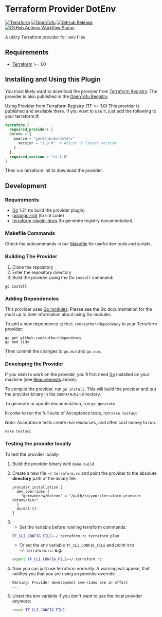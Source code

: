 # Terraform Provider DotEnv

[![Terraform](https://img.shields.io/badge/Terraform-844FBA.svg?style=for-the-badge&logo=Terraform&logoColor=white)](https://registry.terraform.io/providers/germanbrew/dotenv/latest)
[![OpenTofu](https://img.shields.io/badge/OpenTofu-FFDA18.svg?style=for-the-badge&logo=OpenTofu&logoColor=black)](https://github.com/opentofu/registry/blob/main/providers/g/germanbrew/dotenv.json)
[![GitHub Release](https://img.shields.io/github/v/release/germanbrew/terraform-provider-dotenv?sort=date&display_name=release&style=for-the-badge&logo=github&link=https%3A%2F%2Fgithub.com%2Fgermanbrew%2Fterraform-provider-dotenv%2Freleases%2Flatest)](https://github.com/germanbrew/terraform-provider-dotenv/releases/latest)
[![GitHub Actions Workflow Status](https://img.shields.io/github/actions/workflow/status/germanbrew/terraform-provider-dotenv/test.yaml?branch=main&style=for-the-badge&logo=github&label=Tests&link=https%3A%2F%2Fgithub.com%2Fgermanbrew%2Fterraform-provider-dotenv%2Factions%2Fworkflows%2Ftest.yaml)](https://github.com/germanbrew/terraform-provider-dotenv/actions/workflows/test.yaml)

A utility Terraform provider for .env files

## Requirements

- [Terraform](https://developer.hashicorp.com/terraform/downloads) >= 1.0

## Installing and Using this Plugin

You most likely want to download the provider from [Terraform Registry](https://registry.terraform.io/providers/germanbrew/dotenv/latest/docs).
The provider is also published in the [OpenTofu Registry](https://github.com/opentofu/registry/tree/main/providers/g/germanbrew).

Using Provider from Terraform Registry (TF >= 1.0)
This provider is published and available there. If you want to use it, just add the following to your terraform.tf:

```terraform
terraform {
  required_providers {
  dotenv = {
    source = "germanbrew/dotenv"
      version = "1.0.0"  # Adjust to latest version
    }
  }
  required_version = ">= 1.0"
}
```

Then run terraform init to download the provider.

## Development

### Requirements

- [Go](https://golang.org/) 1.21 (to build the provider plugin)
- [golangci-lint](https://github.com/golangci/golangci-lint) (to lint code)
- [terraform-plugin-docs](https://github.com/hashicorp/terraform-plugin-docs) (to generate registry documentation)

### Makefile Commands

Check the subcommands in our [Makefile](Makefile) for useful dev tools and scripts.

### Building The Provider

1. Clone the repository
1. Enter the repository directory
1. Build the provider using the Go `install` command:

```shell
go install
```

### Adding Dependencies

This provider uses [Go modules](https://github.com/golang/go/wiki/Modules).
Please see the Go documentation for the most up to date information about using Go modules.

To add a new dependency `github.com/author/dependency` to your Terraform provider:

```shell
go get github.com/author/dependency
go mod tidy
```

Then commit the changes to `go.mod` and `go.sum`.

### Developing the Provider

If you wish to work on the provider, you'll first need [Go](http://www.golang.org) installed on your machine (see [Requirements](#requirements) above).

To compile the provider, run `go install`. This will build the provider and put the provider binary in the `$GOPATH/bin` directory.

To generate or update documentation, run `go generate`.

In order to run the full suite of Acceptance tests, run `make testacc`.

*Note:* Acceptance tests create real resources, and often cost money to run.

```shell
make testacc
```

### Testing the provider locally

To test the provider locally:

1. Build the provider binary with `make build`
2. Create a new file `~/.terraform.rc` and point the provider to the absolute **directory** path of the binary file:
    ```hcl
    provider_installation {
      dev_overrides {
        "germanbrew/dotenv" = "/path/to/your/terraform-provider-dotenv/bin/"
      }
      direct {}
    }
    ```
3.  - Set the variable before running terraform commands:

    ```sh
    TF_CLI_CONFIG_FILE=~/.terraform.rc terraform plan
    ```

    - Or set the env variable `TF_CLI_CONFIG_FILE` and point it to `~/.terraform.rc`: e.g.

    ```sh
    export TF_CLI_CONFIG_FILE=~/.terraform.rc
    ```

4. Now you can just use terraform normally. A warning will appear, that notifies you that you are using an provider override
    ```
    Warning: Provider development overrides are in effect
    ...
    ```
5. Unset the env variable if you don't want to use the local provider anymore:
    ```sh
    unset TF_CLI_CONFIG_FILE
    ```
